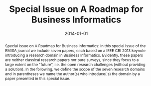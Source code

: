 ---
abstract: 'Special Issue on A Roadmap for Business Informatics: In this special issue
  of the EMISA journal we include seven papers, each based on a IEEE CBI 2013 keynote
  introducing a research domain in Business Informatics. Evidently, these papers are
  neither classical research papers nor pure surveys, since they focus to a large
  extent on the "future", i.e. the open research challenges (without providing a solution).
  In the following, we define the scope of the seven research domains and in parentheses
  we name the author(s) who introduce( s) the domain by a paper presented in this
  special issue.'
authors:
- Birgit Hofreiter
- Christian Huemer
date: '2014-01-01'
featured: false
links:
- name: Publik
  url: https://publik.tuwien.ac.at/showentry.php?ID=230529&lang=2
publication_types:
- '5'
publishDate: '2014-01-01'
title: Special Issue on A Roadmap for Business Informatics
url_pdf: ''
---